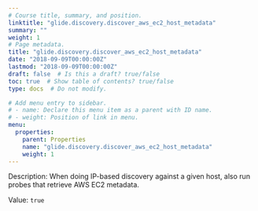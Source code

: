 ```yaml
---
# Course title, summary, and position.
linktitle: "glide.discovery.discover_aws_ec2_host_metadata"
summary: ""
weight: 1
# Page metadata.
title: "glide.discovery.discover_aws_ec2_host_metadata"
date: "2018-09-09T00:00:00Z"
lastmod: "2018-09-09T00:00:00Z"
draft: false  # Is this a draft? true/false
toc: true  # Show table of contents? true/false
type: docs  # Do not modify.

# Add menu entry to sidebar.
# - name: Declare this menu item as a parent with ID name.
# - weight: Position of link in menu.
menu:
  properties:
    parent: Properties
    name: "glide.discovery.discover_aws_ec2_host_metadata"
    weight: 1
---
```


Description: When doing IP-based discovery against a given host, also run probes that retrieve AWS EC2 metadata.


Value: `true`